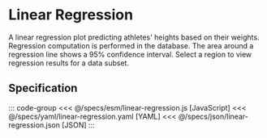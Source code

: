 <script setup>
  import Example from '../components/Example.vue';
  import { reset } from '@uwdata/vgplot';
  reset();
</script>

# Linear Regression

A linear regression plot predicting athletes' heights based on their weights.
Regression computation is performed in the database.
The area around a regression line shows a 95% confidence interval.
Select a region to view regression results for a data subset.


<Example spec="/specs/yaml/linear-regression.yaml" />

## Specification

::: code-group
<<< @/specs/esm/linear-regression.js [JavaScript]
<<< @/specs/yaml/linear-regression.yaml [YAML]
<<< @/specs/json/linear-regression.json [JSON]
:::

